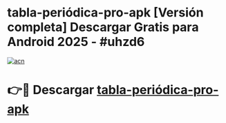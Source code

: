 # tabla-periódica-pro-apk  [Versión completa] Descargar Gratis para Android 2025 - #uhzd6

[![acn](https://github.com/user-attachments/assets/0f9c940e-d8b0-45ae-aac7-cd30a18b3e1c)](https://apps.freeplayer.one?title=tabla-periódica-pro-apk&ref=9F)

# 👉🔴 Descargar [tabla-periódica-pro-apk](https://apps.freeplayer.one?title=tabla-periódica-pro-apk&ref=9F)